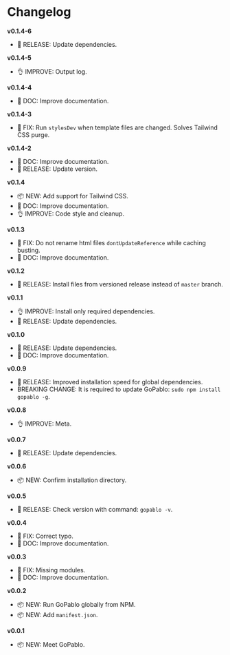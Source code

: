 # Changelog

**v0.1.4-6**
- 🚀 RELEASE: Update dependencies.

**v0.1.4-5**
- 👌 IMPROVE: Output log.

**v0.1.4-4**
- 📖 DOC: Improve documentation.

**v0.1.4-3**
- 🐛 FIX: Run `stylesDev` when template files are changed. Solves Tailwind CSS purge.

**v0.1.4-2**
- 📖 DOC: Improve documentation.
- 🚀 RELEASE: Update version.

**v0.1.4**
- 📦 NEW: Add support for Tailwind CSS.
- 📖 DOC: Improve documentation.
- 👌 IMPROVE: Code style and cleanup.

**v0.1.3**
- 🐛 FIX: Do not rename html files `dontUpdateReference` while caching busting.
- 📖 DOC: Improve documentation.

**v0.1.2**
- 🚀 RELEASE: Install files from versioned release instead of `master` branch.

**v0.1.1**
- 👌 IMPROVE: Install only required dependencies.
- 🚀 RELEASE: Update dependencies.

**v0.1.0**
- 🚀 RELEASE: Update dependencies.
- 📖 DOC: Improve documentation.

**v0.0.9**
- 🚀 RELEASE: Improved installation speed for global dependencies.
- BREAKING CHANGE: It is required to update GoPablo: `sudo npm install gopablo -g`.

**v0.0.8**
- 👌 IMPROVE: Meta.

**v0.0.7**
- 🚀 RELEASE: Update dependencies.

**v0.0.6**
- 📦 NEW: Confirm installation directory.

**v0.0.5**
- 🚀 RELEASE: Check version with command: `gopablo -v`.

**v0.0.4**
- 🐛 FIX: Correct typo.
- 📖 DOC: Improve documentation.

**v0.0.3**
- 🐛 FIX: Missing modules.
- 📖 DOC: Improve documentation.

**v0.0.2**
- 📦 NEW: Run GoPablo globally from NPM.
- 📦 NEW: Add `manifest.json`.

**v0.0.1**
- 📦 NEW: Meet GoPablo.
